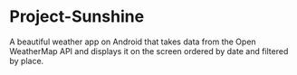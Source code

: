 # Project-Sunshine
A beautiful weather app on Android that takes data from the Open WeatherMap API and displays it on the screen ordered by date and filtered by place.
